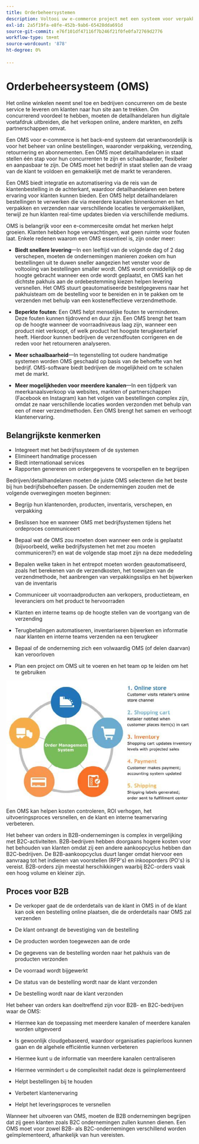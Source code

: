 ```yaml
---
title: Orderbeheersystemen
description: Voltooi uw e-commerce project met een systeem voor verpakking, verzending, en terugkeer.
exl-id: 2a5f19fa-e8fe-452b-9ab6-65428dda691d
source-git-commit: e76f101df47116f7b246f21f0fe0fa72769d2776
workflow-type: tm+mt
source-wordcount: '878'
ht-degree: 0%

---
```


# Orderbeheersysteem (OMS)

Het online winkelen neemt snel toe en bedrijven concurreren om de beste service te leveren om klanten naar hun site aan te trekken. Om concurrerend voordeel te hebben, moeten de detailhandelaren hun digitale voetafdruk uitbreiden, die het verkopen online, andere markten, en zelfs partnerschappen omvat.

Een OMS voor e-commerce is het back-end systeem dat verantwoordelijk is voor het beheer van online bestellingen, waaronder verpakking, verzending, retournering en abonnementen. Een OMS moet detailhandelaren in staat stellen één stap voor hun concurrenten te zijn en schaalbaarder, flexibeler en aanpasbaar te zijn. De OMS moet het bedrijf in staat stellen aan de vraag van de klant te voldoen en gemakkelijk met de markt te veranderen.

Een OMS biedt integratie en automatisering via de reis van de klantenbestelling in de achterkant, waardoor detailhandelaren een betere ervaring voor klanten kunnen bieden. Een OMS helpt detailhandelaren bestellingen te verwerken die via meerdere kanalen binnenkomen en het verpakken en verzenden naar verschillende locaties te vergemakkelijken, terwijl ze hun klanten real-time updates bieden via verschillende mediums.

OMS is belangrijk voor een e-commercesite omdat het merken helpt groeien. Klanten hebben hoge verwachtingen, wat geen ruimte voor fouten laat. Enkele redenen waarom een OMS essentieel is, zijn onder meer:

- **Biedt snellere levering**—In een leeftijd van de volgende dag of 2 dag verschepen, moeten de ondernemingen manieren zoeken om hun bestellingen uit te duwen sneller aangezien het venster voor de voltooiing van bestellingen smaller wordt. OMS wordt onmiddellijk op de hoogte gebracht wanneer een orde wordt geplaatst, en OMS kan het dichtste pakhuis aan de ordebestemming kiezen helpen levering versnellen. Het OMS stuurt geautomatiseerde bestelgegevens naar het pakhuisteam om de bestelling voor te bereiden en in te pakken om te verzenden met behulp van een kosteneffectieve verzendmethode.

- **Beperkte fouten**: Een OMS helpt menselijke fouten te verminderen. Deze fouten kunnen tijdrovend en duur zijn. Een OMS brengt het team op de hoogte wanneer de voorraadniveaus laag zijn, wanneer een product niet verkoopt, of welk product het hoogste terugkeertarief heeft. Hierdoor kunnen bedrijven de verzendfouten corrigeren en de reden voor het retourneren analyseren.

- **Meer schaalbaarheid**—In tegenstelling tot oudere handmatige systemen worden OMS geschaald op basis van de behoefte van het bedrijf. OMS-software biedt bedrijven de mogelijkheid om te schalen met de markt.

- **Meer mogelijkheden voor meerdere kanalen**—In een tijdperk van meerkanaalsverkoop via websites, markten of partnerschappen (Facebook en Instagram) kan het volgen van bestellingen complex zijn, omdat ze naar verschillende locaties worden verzonden met behulp van een of meer verzendmethoden. Een OMS brengt het samen en verhoogt klantenervaring.

## Belangrijkste kenmerken

- Integreert met het bedrijfssysteem of de systemen
- Elimineert handmatige processen
- Biedt internationaal services
- Rapporten genereren om ordergegevens te voorspellen en te begrijpen

Bedrijven/detailhandelaren moeten de juiste OMS selecteren die het beste bij hun bedrijfsbehoeften passen. De ondernemingen zouden met de volgende overwegingen moeten beginnen:

- Begrijp hun klantenorden, producten, inventaris, verschepen, en verpakking

- Beslissen hoe en wanneer OMS met bedrijfsystemen tijdens het ordeproces communiceert

- Bepaal wat de OMS zou moeten doen wanneer een orde is geplaatst (bijvoorbeeld, welke bedrijfsystemen het met zou moeten communiceren?) en wat de volgende stap moet zijn na deze mededeling

- Bepalen welke taken in het entrepot moeten worden geautomatiseerd, zoals het berekenen van de verzendkosten, het toewijzen van de verzendmethode, het aanbrengen van verpakkingsslips en het bijwerken van de inventaris

- Communiceer uit voorraadproducten aan verkopers, productieteam, en leveranciers om het product te hervoorraden

- Klanten en interne teams op de hoogte stellen van de voortgang van de verzending

- Terugbetalingen automatiseren, inventariseren bijwerken en informatie naar klanten en interne teams verzenden na een terugkeer

- Bepaal of de onderneming zich een volwaardig OMS (of delen daarvan) kan veroorloven

- Plan een project om OMS uit te voeren en het team op te leiden om het te gebruiken

![Schema voor beheersysteem voor bestellingen](../../assets/playbooks/order-management-system.png)

Een OMS kan helpen kosten controleren, ROI verhogen, het uitvoeringsproces versnellen, en de klant en interne teamervaring verbeteren.

Het beheer van orders in B2B-ondernemingen is complex in vergelijking met B2C-activiteiten. B2B-bedrijven hebben doorgaans hogere kosten voor het behouden van klanten omdat zij een andere aankoopcyclus hebben dan B2C-bedrijven. De B2B-aankoopcyclus duurt langer omdat hiervoor een aanvraag tot het indienen van voorstellen (RFP&#39;s) en inkooporders (PO&#39;s) is vereist. B2B-orders zijn meestal herschikkingen waarbij B2C-orders vaak een hoog volume en kleiner zijn.

## Proces voor B2B

- De verkoper gaat de de orderdetails van de klant in OMS in of de klant kan ook een bestelling online plaatsen, die de orderdetails naar OMS zal verzenden

- De klant ontvangt de bevestiging van de bestelling

- De producten worden toegewezen aan de orde

- De gegevens van de bestelling worden naar het pakhuis van de producten verzonden

- De voorraad wordt bijgewerkt

- De status van de bestelling wordt naar de klant verzonden

- De bestelling wordt naar de klant verzonden

Het beheer van orders kan doeltreffend zijn voor B2B- en B2C-bedrijven waar de OMS:

- Hiermee kan de toepassing met meerdere kanalen of meerdere kanalen worden uitgevoerd

- Is gewoonlijk cloudgebaseerd, waardoor organisaties papierloos kunnen gaan en de algehele efficiëntie kunnen verbeteren

- Hiermee kunt u de informatie van meerdere kanalen centraliseren

- Hiermee vermindert u de complexiteit nadat deze is geïmplementeerd

- Helpt bestellingen bij te houden

- Verbetert klantenervaring

- Helpt het leveringsproces te versnellen

Wanneer het uitvoeren van OMS, moeten de B2B ondernemingen begrijpen dat zij geen klanten zoals B2C ondernemingen zullen kunnen dienen. Een OMS moet voor zowel B2B- als B2C-ondernemingen verschillend worden geïmplementeerd, afhankelijk van hun vereisten.
